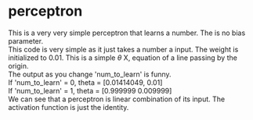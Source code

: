 # perceptron
This is a very very simple perceptron that learns a number. The is no bias parameter.
<br />
This code is very simple as it just takes a number a input. The weight is initialized to 0.01. This is a simple $\theta$ X, equation of a line passing by the origin.
<br />
The output as you change 'num_to_learn' is funny. <br />
If 'num_to_learn' = 0, theta = [0.01414049, 0.01]<br />
If 'num_to_learn' = 1, theta = [0.999999 0.009999] 
<br />
We can see that a perceptron is linear combination of its input. The activation function is just the identity.
